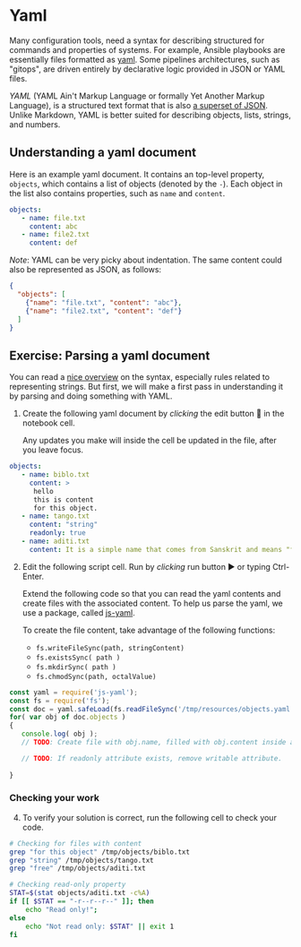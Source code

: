 <!--
setup:
  local:
    cwd: .
-->

# Yaml

Many configuration tools, need a syntax for describing structured for commands and properties of systems. For example, Ansible playbooks are essentially files formatted as [yaml](http://docs.ansible.com/ansible/YAMLSyntax.html). Some pipelines architectures, such as "gitops", are driven entirely by declarative logic provided in JSON or YAML files.

_YAML_ (YAML Ain't Markup Language or formally Yet Another Markup Language), is a structured text format that is also [a superset of JSON](https://stackoverflow.com/questions/1726802/what-is-the-difference-between-yaml-and-json/1729545#1729545). Unlike Markdown, YAML is better suited for describing objects, lists, strings, and numbers. 

## Understanding a yaml document

Here is an example yaml document. It contains an top-level property, `objects`, which contains a list of objects (denoted by the `-`). Each object in the list also contains properties, such as `name` and `content`.

```yaml
objects:
   - name: file.txt
     content: abc
   - name: file2.txt
     content: def
```

*Note*: YAML can be very picky about indentation.
The same content could also be represented as JSON, as follows:

```json
{ 
  "objects": [
    {"name": "file.txt", "content": "abc"}, 
    {"name": "file2.txt", "content": "def"}
  ]
}
```

## Exercise: Parsing a yaml document

You can read a [nice overview](https://docs.ansible.com/ansible/latest/reference_appendices/YAMLSyntax.html) on the syntax, especially rules related to representing strings. But first, we will make a first pass in understanding it by parsing and doing something with YAML. 

1. Create the following yaml document by *clicking* the edit button 📝 in the notebook cell. 

   Any updates you make will inside the cell be updated in the file, after you leave focus.

```yaml |{type:'file', path: '/tmp/resources/objects.yaml'}
objects:
   - name: biblo.txt
     content: >
      hello
      this is content
      for this object.
   - name: tango.txt
     content: "string"
     readonly: true 
   - name: aditi.txt
     content: It is a simple name that comes from Sanskrit and means "free," "boundless," "unimpaired," or "entire."

```

2. Edit the following script cell. Run by *clicking* run button ▶️ or typing Ctrl-Enter.

   Extend the following code so that you can read the yaml contents and create files with the associated content. To help us parse the yaml, we use a package, called [js-yaml](https://github.com/nodeca/js-yaml]). 

   To create the file content, take advantage of the following functions:

     * `fs.writeFileSync(path, stringContent)`
     * `fs.existsSync( path )`
     * `fs.mkdirSync( path )`
     * `fs.chmodSync(path, octalValue)`

```js |{type:'script'}
const yaml = require('js-yaml');
const fs = require('fs');
const doc = yaml.safeLoad(fs.readFileSync('/tmp/resources/objects.yaml', 'utf8'));
for( var obj of doc.objects )
{
   console.log( obj );
   // TODO: Create file with obj.name, filled with obj.content inside an "objects" directory.

   // TODO: If readonly attribute exists, remove writable attribute. 
   
}
```


### Checking your work

4. To verify your solution is correct, run the following cell to check your code.

```bash | {type: 'command', shell: 'bash'}
# Checking for files with content
grep "for this object" /tmp/objects/biblo.txt
grep "string" /tmp/objects/tango.txt
grep "free" /tmp/objects/aditi.txt

# Checking read-only property
STAT=$(stat objects/aditi.txt -c%A)
if [[ $STAT == "-r--r--r--" ]]; then
    echo "Read only!";
else
    echo "Not read only: $STAT" || exit 1
fi
```

